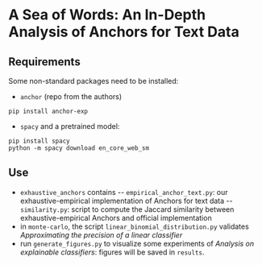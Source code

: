 # A Sea of Words: An In-Depth Analysis of Anchors for Text Data

## Requirements
Some non-standard packages need to be installed:
 - ```anchor``` (repo from the authors)
 ```
 pip install anchor-exp
 ```
 - ```spacy``` and a pretrained model:
 ```
 pip install spacy
 python -m spacy download en_core_web_sm
 ```

## Use

- ```exhaustive_anchors``` contains 
    -- ```empirical_anchor_text.py```: our exhaustive-empirical implementation of Anchors for text data
    -- ```similarity.py```: script to compute the Jaccard similarity between exhaustive-empirical Anchors and official implementation
- in ```monte-carlo```, the script ```linear_binomial_distribution.py``` validates *Approximating the precision of a linear classifier*
- run ```generate_figures.py``` to visualize some experiments of *Analysis on explainable classifiers*: figures will be saved in ```results```.
